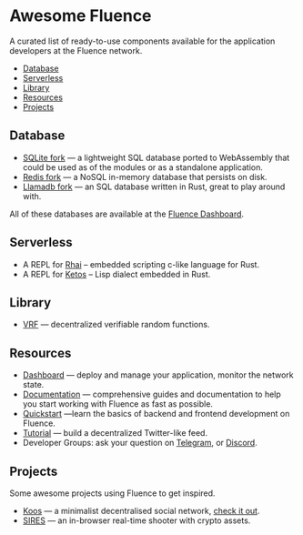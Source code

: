 # Awesome Fluence
A curated list of ready-to-use components available for the application developers at the Fluence network.
- [Database](#database)
- [Serverless](#serverless)
- [Library](#library)
- [Resources](#resources)
- [Projects](#projects)

## Database
* [SQLite fork](https://github.com/fluencelabs/sqlite) — a lightweight SQL database ported to WebAssembly that could be used as of the modules or as a standalone application.
* [Redis fork](https://github.com/fluencelabs/redis) — a NoSQL in-memory database that persists on disk.
* [Llamadb fork](https://github.com/fluencelabs/llamadb) — an SQL database written in Rust, great to play around with.

All of these databases are available at the [Fluence Dashboard](http://dash.fluence.network/deploy).

## Serverless
* A REPL for [Rhai](https://github.com/viraja1/rhai_functions_fluence) – embedded scripting c-like language for Rust.
* A REPL for [Ketos](https://github.com/bakaoh/ketos-dapp) – Lisp dialect embedded in Rust.

## Library
* [VRF](https://github.com/mixbytes/fluence-VRF) — decentralized verifiable random functions.

## Resources
* [Dashboard](http://dash.fluence.network/) — deploy and manage your application, monitor the network state.
* [Documentation](https://fluence.dev/) — comprehensive guides and documentation to help you start working with Fluence as fast as possible.
* [Quickstart](https://fluence.dev/docs/quickstart) —learn the basics of backend and frontend development on Fluence.
* [Tutorial](https://fluence.dev/docs/quickstart) — build a decentralized Twitter-like feed. 
* Developer Groups: ask your question on [Telegram](https://t.me/web3hack), or [Discord](http://fluence.chat/).

## Projects
Some awesome projects using Fluence to get inspired.

* [Koos](https://gitlab.com/koos-project/koos) — a minimalist decentralised social network, [check it out](http://koos.network/).
* [SIRES](https://github.com/h8art/dwh-game) — an in-browser real-time shooter with crypto assets.

